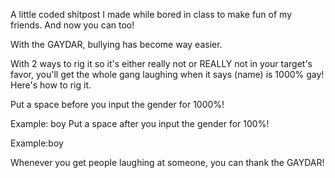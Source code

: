 A little coded shitpost I made while bored in class to make fun of my friends. And now you can too!

With the GAYDAR, bullying has become way easier.

With 2 ways to rig it so it's either really not or REALLY not in your target's favor, you'll get the whole gang laughing when it says (name) is 1000% gay!
Here's how to rig it.

Put a space before you input the gender for 1000%!

Example: boy
Put a space after you input the gender for 100%!

Example:boy 

Whenever you get people laughing at someone, you can thank the GAYDAR!
